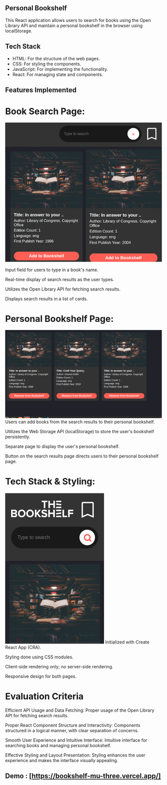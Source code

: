 ## Personal Bookshelf 

This React application allows users to search for books using the Open Library API and maintain a personal bookshelf in the browser using localStorage.

## Tech Stack

- HTML: For the structure of the web pages.
- CSS: For styling the components.
- JavaScript: For implementing the functionality.
- React: For managing state and components.


## Features Implemented

# Book Search Page:

<img src="./src/assests/Screenshot from 2024-06-10 12-52-38.png"/>

Input field for users to type in a book's name.

Real-time display of search results as the user types.

Utilizes the Open Library API for fetching search results.

Displays search results in a list of cards.

# Personal Bookshelf Page:

<img src="./src/assests/Screenshot from 2024-06-10 12-53-06.png"/>
Users can add books from the search results to their personal bookshelf.

Utilizes the Web Storage API (localStorage) to store the user's bookshelf persistently.

Separate page to display the user's personal bookshelf.

Button on the search results page directs users to their personal bookshelf page.

# Tech Stack & Styling:

<img src="./src/assests/Screenshot from 2024-06-10 12-53-31.png"/>
Initialized with Create React App (CRA).

Styling done using CSS modules.

Client-side rendering only; no server-side rendering.

Responsive design for both pages.

# Evaluation Criteria

Efficient API Usage and Data Fetching: Proper usage of the Open Library API for fetching search results.

Proper React Component Structure and Interactivity: Components structured in a logical manner, with clear separation of concerns.

Smooth User Experience and Intuitive Interface: Intuitive interface for searching books and managing personal bookshelf.

Effective Styling and Layout Presentation: Styling enhances the user experience and makes the interface visually appealing.

## Demo : [https://bookshelf-mu-three.vercel.app/]